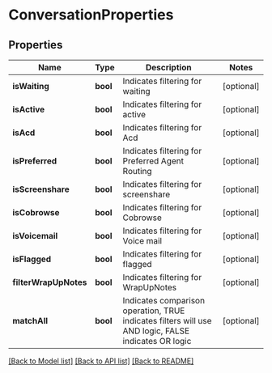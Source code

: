 # ConversationProperties

## Properties
Name | Type | Description | Notes
------------ | ------------- | ------------- | -------------
**isWaiting** | **bool** | Indicates filtering for waiting | [optional] 
**isActive** | **bool** | Indicates filtering for active | [optional] 
**isAcd** | **bool** | Indicates filtering for Acd | [optional] 
**isPreferred** | **bool** | Indicates filtering for Preferred Agent Routing | [optional] 
**isScreenshare** | **bool** | Indicates filtering for screenshare | [optional] 
**isCobrowse** | **bool** | Indicates filtering for Cobrowse | [optional] 
**isVoicemail** | **bool** | Indicates filtering for Voice mail | [optional] 
**isFlagged** | **bool** | Indicates filtering for flagged | [optional] 
**filterWrapUpNotes** | **bool** | Indicates filtering for WrapUpNotes | [optional] 
**matchAll** | **bool** | Indicates comparison operation, TRUE indicates filters will use AND logic, FALSE indicates OR logic | [optional] 

[[Back to Model list]](../README.md#documentation-for-models) [[Back to API list]](../README.md#documentation-for-api-endpoints) [[Back to README]](../README.md)


